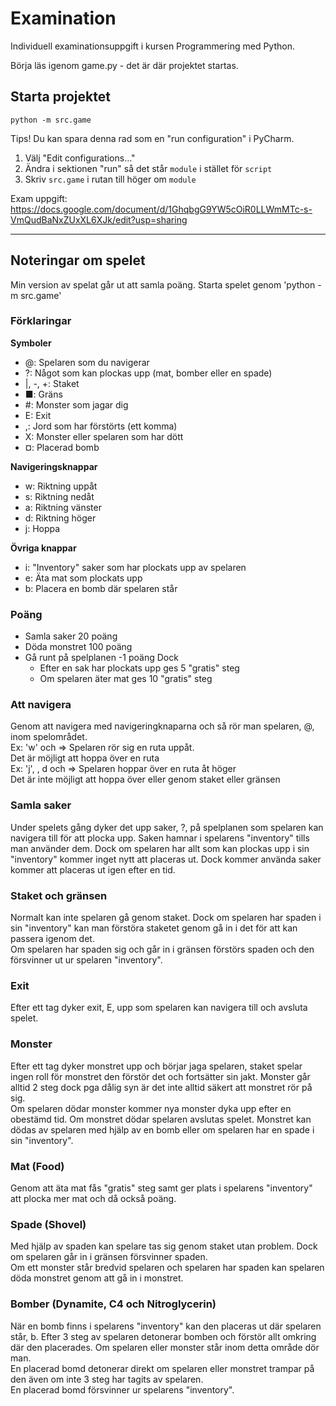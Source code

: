 # Examination

Individuell examinationsuppgift i kursen Programmering med Python.

Börja läs igenom game.py - det är där projektet startas.

## Starta projektet

```commandline
python -m src.game
```

Tips! Du kan spara denna rad som en "run configuration" i PyCharm.

1. Välj "Edit configurations..."
2. Ändra i sektionen "run" så det står `module` i stället för `script`
3. Skriv `src.game` i rutan till höger om `module`

Exam uppgift: https://docs.google.com/document/d/1GhqbgG9YW5cOiR0LLWmMTc-s-VmQudBaNxZUxXL6XJk/edit?usp=sharing

---

## Noteringar om spelet

Min version av spelat går ut att samla poäng.
Starta spelet genom 'python -m src.game'

### Förklaringar

**Symboler**

- @: Spelaren som du navigerar
- ?: Något som kan plockas upp (mat, bomber eller en spade)
- |, -, +: Staket
- ■: Gräns
- #: Monster som jagar dig
- E: Exit
- ,: Jord som har förstörts (ett komma)
- X: Monster eller spelaren som har dött
- ¤: Placerad bomb

**Navigeringsknappar**

- w: Riktning uppåt
- s: Riktning nedåt
- a: Riktning vänster
- d: Riktning höger
- j: Hoppa

**Övriga knappar**

- i: "Inventory" saker som har plockats upp av spelaren
- e: Äta mat som plockats upp
- b: Placera en bomb där spelaren står

### Poäng

- Samla saker 20 poäng
- Döda monstret 100 poäng
- Gå runt på spelplanen -1 poäng
  Dock
  - Efter en sak har plockats upp ges 5 "gratis" steg
  - Om spelaren äter mat ges 10 "gratis" steg

### Att navigera

Genom att navigera med navigeringknaparna och <enter> så rör man spelaren, @, inom spelområdet.  
Ex: 'w' och <enter> => Spelaren rör sig en ruta uppåt.  
Det är möjligt att hoppa över en ruta  
Ex: 'j', <enter>, d och <enter> => Spelaren hoppar över en ruta åt höger  
Det är inte möjligt att hoppa över eller genom staket eller gränsen

### Samla saker

Under spelets gång dyker det upp saker, ?, på spelplanen som spelaren kan navigera till för att
plocka upp. Saken hamnar i spelarens "inventory" tills man använder dem. Dock om spelaren har
allt som kan plockas upp i sin "inventory" kommer inget nytt att placeras ut. Dock kommer
använda saker kommer att placeras ut igen efter en tid.

### Staket och gränsen

Normalt kan inte spelaren gå genom staket. Dock om spelaren har spaden i sin "inventory"
kan man förstöra staketet genom gå in i det för att kan passera igenom det.  
Om spelaren har spaden sig och går in i gränsen förstörs spaden och den försvinner
ut ur spelaren "inventory".

### Exit

Efter ett tag dyker exit, E, upp som spelaren kan navigera till och avsluta spelet.

### Monster

Efter ett tag dyker monstret upp och börjar jaga spelaren, staket spelar ingen roll för
monstret den förstör det och fortsätter sin jakt. Monster går alltid 2 steg dock pga
dålig syn är det inte alltid säkert att monstret rör på sig.  
Om spelaren dödar monster kommer nya monster dyka upp efter en obestämd tid. Om monstret
dödar spelaren avslutas spelet. Monstret kan dödas av spelaren med hjälp av en bomb
eller om spelaren har en spade i sin "inventory".

### Mat (Food)

Genom att äta mat fås "gratis" steg samt ger plats i spelarens "inventory" att plocka mer
mat och då också poäng.

### Spade (Shovel)

Med hjälp av spaden kan spelare tas sig genom staket utan problem. Dock om spelaren går
in i gränsen försvinner spaden.  
Om ett monster står bredvid spelaren och spelaren har spaden kan spelaren döda monstret
genom att gå in i monstret.

### Bomber (Dynamite, C4 och Nitroglycerin)

När en bomb finns i spelarens "inventory" kan den placeras ut där spelaren står, b.
Efter 3 steg av spelaren detonerar bomben och förstör allt omkring där den placerades.
Om spelaren eller monster står inom detta område dör man.  
En placerad bomd detonerar direkt om spelaren eller monstret trampar på den även om
inte 3 steg har tagits av spelaren.  
En placerad bomd försvinner ur spelarens "inventory".

